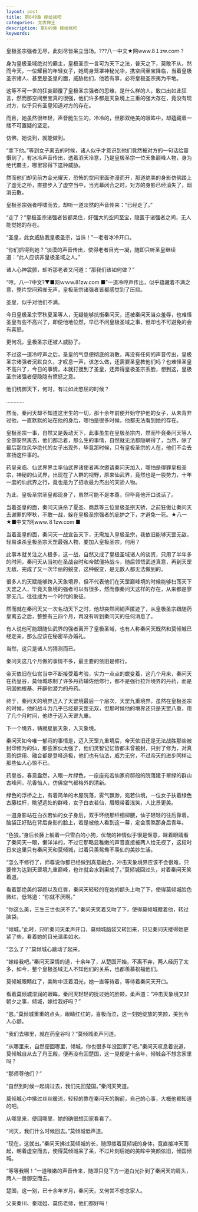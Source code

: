 ```yaml
---
layout: post
title: 第649章 嫁给我吧
categories: 太古神王
description: 第649章 嫁给我吧
keywords:
---
```


皇极圣宗强者无尽，此刻尽皆呆立当场。???八一中文★网www.8１zw.coｍ ?

身为皇极圣域绝对的霸主，皇极圣宗一言可为天下之法，普天之下，莫敢不从，然而今天，一位耀目的年轻女子，她周身笼罩神秘光华，携空间至宝降临，当着皇极圣宗诸人、甚至是圣皇的面，威胁他们，他若有事，必将皇极圣宗夷为平地。

这等不可一世的狂妄颠覆了皇极圣宗强者的思维，是什么样的人，敢口出如此狂言，然而那空间至宝真的很强，他们许多都是天象境上三重的强大存在，竟没有现对方，似乎只有圣皇知道对方的存在。

而且，她虽然很年轻，声音脆生生的，冷冷的，但那双绝美的眼眸中，却蕴藏着一缕不可置疑的坚定。

仿佛，她说到，就能做到。

“拿下他。”等到女子离去的时候，诸人似乎才意识到他们竟然被对方的一句话给震慑到了，有冰冷声音传出，透着滔天冷意，乃是皇极圣宗一位天象巅峰人物，身为绝代霸主，哪里容得下这种威胁。

然而他们却见前方金光耀天，恐怖的空间里面弥漫而开，那道绝美的身影仿佛踏上了虚无之桥，直接步入了虚空当中，当光幕闭合之时，对方的身影已经消失了，烟消云散。

皇极圣宗强者呼啸而去，却听一道淡然的声音传来：“已经走了。”

“走了？”皇极圣宗诸强者皆都呆住，好强大的空间至宝，隐匿于诸强者之间，无人能觉她的存在。

“圣皇，此女威胁我皇极圣宗，当诛！”一老者冰冷开口。

“你们抓得到她？”淡漠的声音传出，使得老者目光一凝，随即只听圣皇继续道：“此人应该非皇极圣域之人。”

诸人心神震颤，却听那老者又问道：“那我们该如何做？”

“哼。八一?中文?▼■网ｗｗw.81zw.com ■”一道冷哼声传出，似乎蕴藏着不满之意，整片空间鸦雀无声，皇极圣宗诸强者皆都感觉到了压抑。

圣皇，似乎对他们不满。

今日皇极圣宗宰秋夏圣等人，无疑能够抗衡秦问天，还被秦问天当众羞辱，也难怪圣皇有些不高兴了，即便他地位然，早已不问皇极圣域之事，但却也不可避免的会有喜怒。

更何况，皇极圣宗还被人威胁了。

不过这一道冷哼声之后，圣皇的气息便彻底的消散，再没有任何的声音传出，皇极圣宗诸强者沉默良久，才叹息一声，该怎么做，还需要圣皇教他们吗？也难怪圣皇不高兴了，今日的事情，本就打搅到了圣皇，还弄得皇极圣宗丢脸，想到这，皇极圣宗诸强者便隐隐有愤怒之意。

他们统御天下，何时，有过如此憋屈的时候？

…………

然而，秦问天却不知道这里生的一切，那十余年前便开始守护他的女子，从未背弃过他，一直默默的站在他的身后，哪怕是很多时候，他都无法看到她的存在。

皇极圣宗一事，自然又是轰动天下，此事虽生在皇极圣宗内，然而毕竟秦问天等人全部安然离去，他们都活着，那么生的事情，自然就无法都隐瞒得了，当然，除了最后那位风华绝代的女子出现外，毕竟那时候，只有皇极圣宗的人在，他们不会去宣扬这件事的。

药皇亲临、仙武界界主率仙武界诸使者再次邀请秦问天加入，哪怕是得罪皇极圣宗，神秘的仙武界，出现在了人群的视野，原来仙武界，竟然也是一股势力，十年一度的仙武界之行，竟也是为了招收最为杰出的天骄人物。

为此，皇极圣宗圣皇都现身了，虽然可能不是本尊，但毕竟他开口说话了。

当着圣皇的面，秦问天诛杀了夏圣、商荔等三位皇极圣宗天骄，之前狂傲让秦问天去谢罪的宰秋，不敢一战，躲在皇极圣宗强者的庇护之下，才避免一死。★八一★■中文?网www.８1zw.com ■

当着圣皇的面，秦问天一战宣告天下，无需加入皇极圣宗，我依旧能够天罡无敌，轻易诛杀皇极圣宗天罡最强人物，要加入皇极圣宗，何用？

此事本就关注之人极多，这一战，自然又成了皇极圣域诸人的谈资，只用了半年多的时间，秦问天从当初在圣战台时和帝弑僵持战斗，随后领悟武道真意，再到天罡无敌，完成了又一次华丽的蜕变，这种蜕变，是无数人都无法做到的。

很多人的天赋能够跨入天象境界，但不代表他们在天罡巅峰境的时候能够扫荡天下天罡之人，毕竟天象境的强者可以有很多，然而像秦问天这样的存在，从来都是寥寥无几，往往成为一个时代的象征。

然而就在秦问天又一次名动天下之时，他却突然间销声匿迹了，从皇极圣宗跟随药皇离去之后，整整有三四个月，再没有听到秦问天的任何消息了。

有人说他可能跟随仙武界的强者离开了皇极圣域，也有人称秦问天既然和莫倾城已经定亲，那么应该在秘密举办婚礼。

当然，这只是诸人的猜测而已。

秦问天这几个月做的事情不多，最主要的依旧是修行。

帝天依旧在仙宫当中不断接受着考验，实力一点点的蜕变着，这几个月来，秦问天在药皇谷，莫倾城炼制了许多丹药辅佐他修行，都不是强行拉升境界的丹药，而是巩固他根基、开辟他潜力的丹药。

终于，秦问天的境界迈入了天罡境最后一个层次，天罡九重境界，虽然在皇极圣宗的时候，他的战斗力几乎已经是天罡无双，但那时候他的境界还只是天罡八重，用了几个月时间，他终于迈入天罡九重。

下一个境界，铸就星辰天象，入天象境。

秦问天如今唯一郁闷的事情是，迈入天罡九重境后，帝天依旧还是无法战胜那些被封印修为的仙，那些家伙太强了，他们灵智记忆皆都未曾被封，只封了修为，对真意的运用、融合都是登峰造极，他们也有仙法，威力无穷，不过帝天的进步同样让那些仙人心惊不已。

药皇谷，春意盎然，入眼一片绿色，一座座宛若仙家府邸般的院落建于翠绿的群山古峰间，花香怡人，仿佛空气都格外的清新。

绿色的浮桥之上，有着简单的木屋院落，雾气飘渺，宛若仙境，一位女子扶着绿色古藤栏杆，眺望远处的群峰，女子白衣若仙，眉眼带着浅笑，人比景更美。

一道身影站在白衣若仙的女子身后，双手环绕那纤细柳腰，仙子轻轻的往后靠着，脑袋正好贴在背后身影的脸上，若是被他人看到这一幕，定会羡煞那身后青年。

“色狼。”身后长藤上躺着一只雪白的小狗，优哉的神情似乎很是惬意，眯着眼睛看了秦问天一眼，懒洋洋的，不过它那略显稚嫩的声音直接被两人给无视了，这段时日来这里只有秦问天和莫倾城，过着只羡鸳鸯不羡仙的美妙生活。

“怎么不修行了，师尊说你都已经做到真意融合，冲击天象境界应该不会很难，只要修为达到天罡境九重巅峰，也许就会水到渠成了。”莫倾城回过头，对着秦问天笑着道。

看着那绝美的容颜以及红唇，秦问天轻轻的在她的额头上吻了下，使得莫倾城脸色微红，低骂道：“你就不厌啊。”

“你这么美，三生三世也厌不了。”秦问天笑着又吻了下，使得莫倾城瞪着他，转过脑袋。

“倾城。”此时，只听秦问天柔声开口，莫倾城脑袋又转回来，只见秦问天搂得她更紧了些，看着她的目光温柔如水。

“怎么了？”莫倾城心跳动了起来。

“嫁给我吧。”秦问天深情的道，十余年了，从楚国开始，不离不弃，两人经历了太多，如今，整个皇极圣域无人不知他们的关系，也都羡慕祝福他们。

莫倾城眼睛红了，美眸中泛着泪光，她一直等待着，等待着秦问天开口。

看着莫倾城湿润的眼眸，秦问天轻轻的抚过她的脸颊，柔声道：“冲击天象境又非朝夕之事，倾城，嫁给我好吗？”

“恩。”莫倾城重重的点头，眼睛红红的，喜极而泣，这一刻她绽放的笑颜，美到令人心颤。

“我们去哪里，就在药皇谷吗？”莫倾城柔声问道。

“从哪里来，自然便回哪里，倾城，你也很多年没回家了吧。”秦问天叹息着说道，莫倾城自从去了丹王殿，便再没有回楚国，这一晃便是十余年，倾城会不想念家里吗？

“那师尊他们？”

“自然到时候一起请过去，我们先回楚国。”秦问天笑道。

莫倾城心中拂过丝丝暖流，轻轻的靠在秦问天的胸前，自己的心事，大概他都知道的吧。

从哪里来，便回哪里，她的确很想回家看看了。

“问天，我们什么时候回去。”莫倾城低声道。

“现在，这就出。”秦问天拂过莫倾城的长，随即搂着莫倾城的身体，竟直接冲天而起，朝着虚空而去，使得莫倾城呆了呆，不过片刻后她的美眸中笑颜依旧，倾国倾城。

“等等我啊！”一道稚嫩的声音传来，随即只见下方一道白光扑到了秦问天的肩头，两人一兽御空而去。

楚国，这一别，已十余年岁月，秦问天，又何尝不想念家人。

父亲秦川、秦瑶姐、莫伤老师，他们都好吗！
